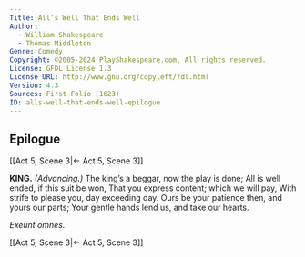 ```yaml
---
Title: All’s Well That Ends Well
Author: 
  - William Shakespeare
  - Thomas Middleton
Genre: Comedy
Copyright: ©2005-2024 PlayShakespeare.com. All rights reserved.
License: GFDL License 1.3
License URL: http://www.gnu.org/copyleft/fdl.html
Version: 4.3
Sources: First Folio (1623)
ID: alls-well-that-ends-well-epilogue
---
```


## Epilogue
[[Act 5, Scene 3|← Act 5, Scene 3]]

**KING.**
*(Advancing.)*
The king’s a beggar, now the play is done;
All is well ended, if this suit be won,
That you express content; which we will pay,
With strife to please you, day exceeding day.
Ours be your patience then, and yours our parts;
Your gentle hands lend us, and take our hearts.


*Exeunt omnes.*

[[Act 5, Scene 3|← Act 5, Scene 3]]